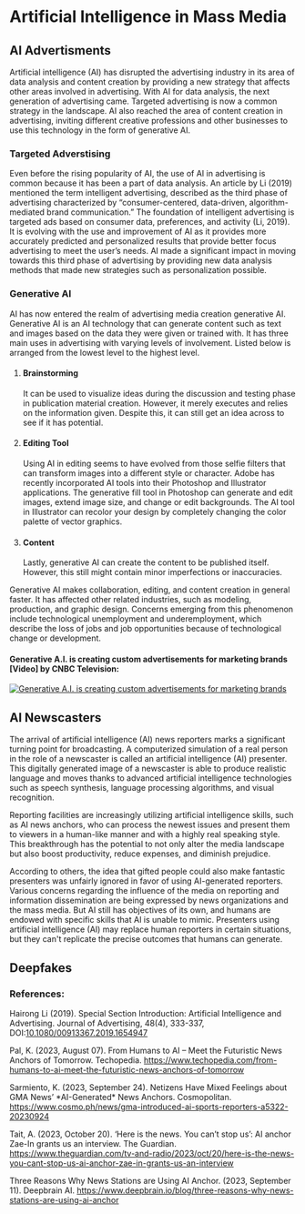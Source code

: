 <html>

<body>

<h1>Artificial Intelligence in Mass Media</h1>

<h2>AI Advertisments</h2>

<p>Artificial intelligence (AI) has disrupted the advertising industry in its area of data analysis and content creation by providing a new strategy that affects other areas involved in advertising. With AI for data analysis, the next generation of advertising came. Targeted advertising is now a common strategy in the landscape. AI also reached the area of content creation in advertising, inviting different creative professions and other businesses to use this technology in the form of generative AI.</p>

<h3>Targeted Adverstising</h3>

<p>Even before the rising popularity of AI, the use of AI in advertising is common because it has been a part of data analysis. An article by Li (2019) mentioned the term intelligent advertising, described as the third phase of advertising characterized by “consumer-centered, data-driven, algorithm-mediated brand communication.” The foundation of intelligent advertising is targeted ads based on consumer data, preferences, and activity (Li, 2019). It is evolving with the use and improvement of AI as it provides more accurately predicted and personalized results that provide better focus advertising to meet the user’s needs. AI made a significant impact in moving towards this third phase of advertising by providing new data analysis methods that made new strategies such as personalization possible.</p>

<h3>Generative AI</h3>

<p>AI has now entered the realm of advertising media creation generative AI. Generative AI is an AI technology that can generate content such as text and images based on the data they were given or trained with. It has three main uses in advertising with varying levels of involvement. Listed below is arranged from the lowest level to the highest level.</p>

<ol>
    <li> <h4>Brainstorming</h4>
        It can be used to visualize ideas during the discussion and testing phase in publication material creation. However, it merely executes and relies on the information given. Despite this, it can still get an idea across to see if it has potential.
    </li> 
    <li> <h4>Editing Tool</h4>
        Using AI in editing seems to have evolved from those selfie filters that can transform images into a different style or character. Adobe has recently incorporated AI tools into their Photoshop and Illustrator applications. The generative fill tool in Photoshop can generate and edit images, extend image size, and change or edit backgrounds. The AI tool in Illustrator can recolor your design by completely changing the color palette of vector graphics.
    </li>
    <li> <h4>Content</h4>
        Lastly, generative AI can create the content to be published itself. However, this still might contain minor imperfections or inaccuracies.
    </li>
  </ol>  

<p>Generative AI makes collaboration, editing, and content creation in general faster. It has affected other related industries, such as modeling, production, and graphic design. Concerns emerging from this phenomenon include technological unemployment and underemployment, which describe the loss of jobs and job opportunities because of technological change or development.</p>

<h4>Generative A.I. is creating custom advertisements for marketing brands [Video] by CNBC Television:</h4>

[![Generative A.I. is creating custom advertisements for marketing brands](https://i.ytimg.com/vi/Jj2j9JcYdPc/maxresdefault.jpg)](https://youtu.be/StTqXEQ2l-Y?t=35s "https://www.youtube.com/watch?v=yKWQMOqYV-k")


<h2>AI Newscasters</h2>

<p>The arrival of artificial intelligence (AI) news reporters marks a significant turning point for broadcasting. A computerized simulation of a real person in the role of a newscaster is called an artificial intelligence (AI) presenter. This digitally generated image of a newscaster is able to produce realistic language and moves thanks to advanced artificial intelligence technologies such as speech synthesis, language processing algorithms, and visual recognition.</p>

<p>Reporting facilities are increasingly utilizing artificial intelligence skills, such as AI news anchors, who can process the newest issues and present them to viewers in a human-like manner and with a highly real speaking style. This breakthrough has the potential to not only alter the media landscape but also boost productivity, reduce expenses, and diminish prejudice.</p>

<p>According to others, the idea that gifted people could also make fantastic presenters was unfairly ignored in favor of using AI-generated reporters. Various concerns regarding the influence of the media on reporting and information dissemination are being expressed by news organizations and the mass media. But AI still has objectives of its own, and humans are endowed with specific skills that AI is unable to mimic. Presenters using artificial intelligence (AI) may replace human reporters in certain situations, but they can't replicate the precise outcomes that humans can generate.</p>

<h2>Deepfakes</h2>

<h3>References:</h3>

<p>Hairong Li (2019). Special Section Introduction: Artificial Intelligence and Advertising. Journal of Advertising, 48(4), 333-337, DOI:<a href="https://doi.org/10.1080/00913367.2019.1654947">10.1080/00913367.2019.1654947</a></p>
<p>Pal, K. (2023, August 07). From Humans to AI – Meet the Futuristic News Anchors of Tomorrow. Techopedia. <a href="https://www.techopedia.com/from-humans-to-ai-meet-the-futuristic-news-anchors-of-tomorrow">https://www.techopedia.com/from-humans-to-ai-meet-the-futuristic-news-anchors-of-tomorrow</a></p>
<p>Sarmiento, K. (2023, September 24). Netizens Have Mixed Feelings about GMA News’ *AI-Generated* News Anchors. Cosmopolitan. <a href="https://www.cosmo.ph/news/gma-introduced-ai-sports-reporters-a5322-20230924"> https://www.cosmo.ph/news/gma-introduced-ai-sports-reporters-a5322-20230924</a></p>
<p>Tait, A. (2023, October 20). ‘Here is the news. You can’t stop us’: AI anchor Zae-In grants us an interview. The Guardian. <a href="https://www.theguardian.com/tv-and-radio/2023/oct/20/here-is-the-news-you-cant-stop-us-ai-anchor-zae-in-grants-us-an-interview">https://www.theguardian.com/tv-and-radio/2023/oct/20/here-is-the-news-you-cant-stop-us-ai-anchor-zae-in-grants-us-an-interview</a></p>
<p>Three Reasons Why News Stations are Using AI Anchor. (2023, September 11). Deepbrain AI. <a href="https://www.deepbrain.io/blog/three-reasons-why-news-stations-are-using-ai-anchor">https://www.deepbrain.io/blog/three-reasons-why-news-stations-are-using-ai-anchor</a></p>



</body>

</html>
